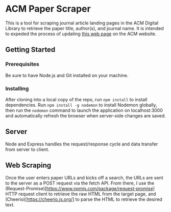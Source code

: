 # ACM Paper Scraper
This is a tool for scraping journal article landing pages in the ACM Digital Library to retrieve the paper title, author(s), and journal name. It is intended to expeded the process of updating [this web page](https://www.acm.org/publications/practical-content-papers) on the ACM website.

## Getting Started

### Prerequisites
Be sure to have Node.js and Git installed on your machine. 

### Installing
After cloning into a local copy of the repo, run `npm install` to install dependencies. Run `npm install -g nodemon` to install Nodemon globally, then run the `nodemon` command to launch the application on localhost:3000 and automatically refresh the browser when server-side changes are saved. 

## Server
Node and Express handles the request/response cycle and data transfer from server to client. 

## Web Scraping
Once the user enters paper URLs and kicks off a search, the URLs are sent to the server as a POST request via the fetch API. From there, I use the (Request-Promise)[https://www.npmjs.com/package/request-promise] HTTP request client to retrieve the raw HTML from the target page, and (Cheerio)[https://cheerio.js.org/] to parse the HTML to retrieve the desired text.
